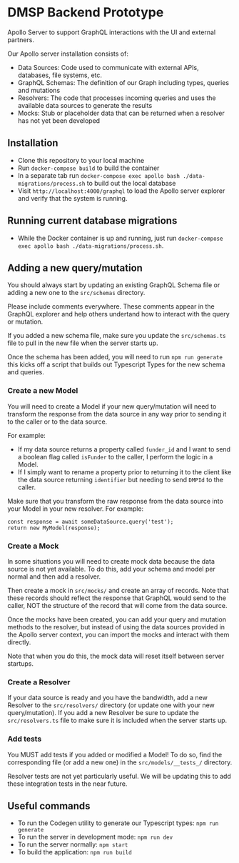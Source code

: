 # DMSP Backend Prototype

Apollo Server to support GraphQL interactions with the UI and external partners.

Our Apollo server installation consists of:
- Data Sources: Code used to communicate with external APIs, databases, file systems, etc.
- GraphQL Schemas: The definition of our Graph including types, queries and mutations
- Resolvers: The code that processes incoming queries and uses the available data sources to generate the results
- Mocks: Stub or placeholder data that can be returned when a resolver has not yet been developed

## Installation
- Clone this repository to your local machine
- Run `docker-compose build` to build the container
- In a separate tab run `docker-compose exec apollo bash ./data-migrations/process.sh` to build out the local database
- Visit `http://localhost:4000/graphql` to load the Apollo server explorer and verify that the system is running.

## Running current database migrations
- While the Docker container is up and running, just run `docker-compose exec apollo bash ./data-migrations/process.sh`.

## Adding a new query/mutation
You should always start by updating an existing GraphQL Schema file or adding a new one to the `src/schemas` directory.

Please include comments everywhere. These comments appear in the GraphQL explorer and help others undertand how to interact with the query or mutation.

If you added a new schema file, make sure you update the `src/schemas.ts` file to pull in the new file when the server starts up.

Once the schema has been added, you will need to run `npm run generate` this kicks off a script that builds out Typescript Types for the new schema and queries.

### Create a new Model
You will need to create a Model if your new query/mutation will need to transform the response from the data source in any way prior to sending it to the caller or to the data source.

For example:
- If my data source returns a property called `funder_id` and I want to send a boolean flag called `isFunder` to the caller, I perform the logic in a Model.
- If I simply want to rename a property prior to returning it to the client like the data source returning `identifier` but needing to send `DMPId` to the caller.

Make sure that you transform the raw response from the data source into your Model in your new resolver.
For example:
```
const response = await someDataSource.query('test');
return new MyModel(response);
```

### Create a Mock
In some situations you will need to create mock data because the data source is not yet available. To do this, add your schema and model per normal and then add a resolver.

Then create a mock in `src/mocks/` and create an array of records. Note that these records should reflect the response that GraphQL would send to the caller, NOT the structure of the record that will come from the data source.

Once the mocks have been created, you can add your query and mutation methods to the resolver, but instead of using the data sources provided in the Apollo server context, you can import the mocks and interact with them directly.

Note that when you do this, the mock data will reset itself between server startups.

### Create a Resolver
If your data source is ready and you have the bandwidth, add a new Resolver to the `src/resolvers/` directory (or update one with your new query/mutation). If you add a new Resolver be sure to update the `src/resolvers.ts` file to make sure it is included when the server starts up.

### Add tests
You MUST add tests if you added or modified a Model! To do so, find the corresponding file (or add a new one) in the `src/models/__tests_/` directory.

Resolver tests are not yet particularly useful. We will be updating this to add these integration tests in the near future.

## Useful commands
- To run the Codegen utility to generate our Typescript types: `npm run generate`
- To run the server in development mode: `npm run dev`
- To run the server normally: `npm start`
- To build the application: `npm run build`